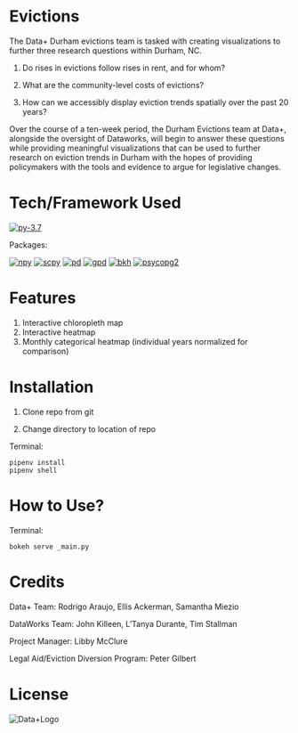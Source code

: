 # Evictions
The Data+ Durham evictions team is tasked with creating visualizations to further three research questions within Durham, NC.

1) Do rises in evictions follow rises in rent, and for whom? 

2) What are the community-level costs of evictions?
  
3) How can we accessibly display eviction trends spatially over the past 20 years?

Over the course of a ten-week period, the Durham Evictions team at Data+, alongside the oversight of Dataworks, will begin to answer these questions while providing meaningful visualizations that can be used to further research on eviction trends in Durham with the hopes of providing policymakers with the tools and evidence to argue for legislative changes. 

# Tech/Framework Used
[![py-3.7](https://img.shields.io/badge/Python-3.7-blue.svg)](https://www.python.org/downloads/)

Packages:

[![npy](https://img.shields.io/badge/Numpy-1.16.4-green.svg)](https://pypi.org/project/numpy/)
[![scpy](https://img.shields.io/badge/Scipy-1.3.0-green.svg)](https://pypi.org/project/scipy/)
[![pd](https://img.shields.io/badge/Pandas-0.24.2-green.svg)](https://pypi.org/project/pandas/)
[![gpd](https://img.shields.io/badge/GeoPandas-0.5.0-green.svg)](https://pypi.org/project/geopandas/)
[![bkh](https://img.shields.io/badge/Bokeh-1.2.0-green.svg)](https://pypi.org/project/bokeh/)
[![psycopg2](https://img.shields.io/badge/psycopg-2.8.3-green.svg)](https://pypi.org/project/psycopg2/)
  
# Features
1) Interactive chloropleth map
2) Interactive heatmap
3) Monthly categorical heatmap (individual years normalized for comparison)

# Installation
1) Clone repo from git

2) Change directory to location of repo

Terminal:
```
pipenv install
pipenv shell
```

# How to Use?
Terminal:

`bokeh serve _main.py`

# Credits
Data+ Team: Rodrigo Araujo, Ellis Ackerman, Samantha Miezio

DataWorks Team: John Killeen, L’Tanya Durante, Tim Stallman

Project Manager: Libby McClure

Legal Aid/Eviction Diversion Program: Peter Gilbert

# License
![Data+Logo](https://bigdata.duke.edu/sites/bigdata.duke.edu/files/site-images/image002-2.jpg)

